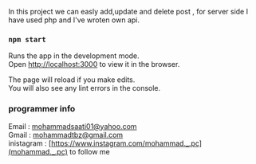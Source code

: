 In this project we can easly add,update and delete post , for server side I have used php and I've wroten own api. 


### `npm start`

Runs the app in the development mode.<br>
Open [http://localhost:3000](http://localhost:3000) to view it in the browser.

The page will reload if you make edits.<br>
You will also see any lint errors in the console.


### programmer info
Email : mohammadsaati01@yahoo.com<br>
Gmail : mohammadtbz@gmail.com<br>
inistagram : [https://www.instagram.com/mohammad._.pc](mohammad._.pc) to follow me
